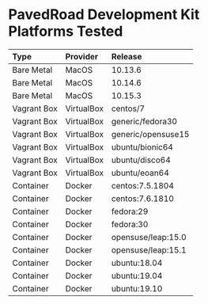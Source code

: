 # PavedRoad Development Kit Platforms Tested

| Type        | Provider   | Release |
|:------------|:-----------|:--------|
| Bare Metal  | MacOS      | 10.13.6 |
| Bare Metal  | MacOS      | 10.14.6 |
| Bare Metal  | MacOS      | 10.15.3 |
| Vagrant Box | VirtualBox | centos/7 |
| Vagrant Box | VirtualBox | generic/fedora30 |
| Vagrant Box | VirtualBox | generic/opensuse15 |
| Vagrant Box | VirtualBox | ubuntu/bionic64 |
| Vagrant Box | VirtualBox | ubuntu/disco64 |
| Vagrant Box | VirtualBox | ubuntu/eoan64 |
| Container   | Docker     | centos:7.5.1804 |
| Container   | Docker     | centos:7.6.1810 |
| Container   | Docker     | fedora:29 |
| Container   | Docker     | fedora:30 |
| Container   | Docker     | opensuse/leap:15.0 |
| Container   | Docker     | opensuse/leap:15.1 |
| Container   | Docker     | ubuntu:18.04 |
| Container   | Docker     | ubuntu:19.04 |
| Container   | Docker     | ubuntu:19.10 |
